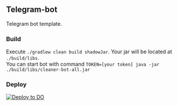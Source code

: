 ## Telegram-bot

Telegram bot template.

### Build

Execute `./gradlew clean build shadowJar`. Your jar will be located at `./build/libs`.  
You can start bot with command `TOKEN=[your token] java -jar ./build/libs/cleaner-bot-all.jar`

### Deploy

[![Deploy to DO](https://www.deploytodo.com/do-btn-blue-ghost.svg)](https://cloud.digitalocean.com/apps/new?repo=https://github.com/demidko/cleaner-bot/tree/main)

